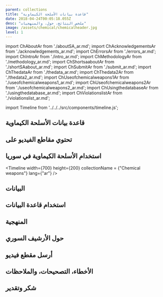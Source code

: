 ```yaml
---
parent: collections
title: "قاعدة بيانات الأسلحة الكيماوية"
date: 2018-04-24T00:05:18.055Z
desc: "ملخص النتائج، حول، والمنهجيات"
image: /assets/chemical/chemicalheader.jpg
level: 1
---
```


import ChAboutAr from './aboutSA_ar.md';
import ChAcknowledgementsAr from './acknowledgements_ar.md';
import ChErrorsAr from './errors_ar.md';
import ChIntroAr from './intro_ar.md';
import ChMethodologyAr from './methodology_ar.md';
import ChShortsaaboutAr from './shortSAabout_ar.md';
import ChSubmitAr from './submit_ar.md';
import ChThedataAr from './thedata_ar.md';
import ChThedata2Ar from './thedata2_ar.md';
import ChUseofchemicalweapons1Ar from './useofchemicalweapons1_ar.md';
import ChUseofchemicalweapons2Ar from './useofchemicalweapons2_ar.md';
import ChUsingthedatabaseAr from './usingthedatabase_ar.md';
import ChViolationslistAr from './violationslist_ar.md';

import Timeline from '../../../src/components/timeline.js';

## قاعدة بيانات الأسلحة الكيماوية
<ChIntroAr />
<ChShortsaaboutAr />

## تحتوي مقاطع الفيديو على
<ChViolationslistAr />

## استخدام الأسلحة الكيماوية في سوريا
<ChUseofchemicalweapons1Ar />
<ChUseofchemicalweapons2Ar />

<Timeline 
width={700}
height={200}
collectionName = {"Chemical weapons"}
lang={"ar"}
/>

## البيانات
<ChThedataAr />
<ChThedata2Ar />

## استخدام قاعدة البيانات
<ChUsingthedatabaseAr />

## المنهجية
<ChMethodologyAr />

## حول الأرشيف السوري
<ChAboutAr />

## أرسل مقطع فيديو
<ChSubmitAr />

## الأخطاء، التصحيحات، والملاحظات
<ChErrorsAr />

## شكر وتقدير
<ChAcknowledgementsAr />
